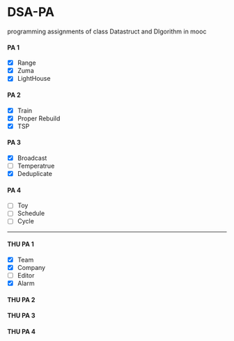 # DSA-PA
programming assignments of class Datastruct and Dlgorithm in mooc

#### PA 1

- [x] Range
- [x] Zuma
- [x] LightHouse

#### PA 2

- [x] Train
- [x] Proper Rebuild
- [x] TSP

#### PA 3

- [x] Broadcast
- [ ] Temperatrue
- [x] Deduplicate

#### PA 4

- [ ] Toy
- [ ] Schedule
- [ ] Cycle

---
#### THU PA 1

- [x] Team
- [x] Company
- [ ] Editor
- [x] Alarm

#### THU PA 2
#### THU PA 3
#### THU PA 4
